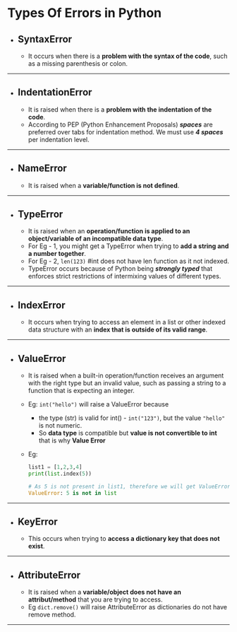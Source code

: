 # Types Of Errors in Python

* ## SyntaxError

  * It occurs when there is a **problem with the syntax of the code**, such as a missing parenthesis or colon.
  
---

* ## IndentationError

  * It is raised when there is a **problem with the indentation of the code**.
  * According to PEP (Python Enhancement Proposals) ***spaces*** are preferred over tabs for indentation method. We must use ***4 spaces*** per indentation level.

---

* ## NameError
  
  * It is raised when a **variable/function is not defined**.
  
---

* ## TypeError

  * It is raised when an **operation/function is applied to an object/variable of an incompatible data type**.
  * For Eg - 1, you might get a TypeError when trying to **add a string and a number together**.
  * For Eg - 2, ```len(123)``` #int does not have len function as it not indexed.
  * TypeError occurs because of Python being ***strongly typed*** that enforces strict restrictions of intermixing values of different types.

---

* ## IndexError

  * It occurs when trying to access an element in a list or other indexed data structure with an **index that is outside of its valid range**.

---

* ## ValueError

  * It is raised when a built-in operation/function receives an argument with the right type but an invalid value, such as passing a string to a function that is expecting an integer.
  * Eg: ```int("hello")``` will raise a ValueError because 
    * the type (str) is valid for int() - ```int("123")```, but the value ```"hello"``` is not numeric.
    * So **data type** is compatible but **value is not convertible to int** that is why **Value Error**
  * Eg:

    ```python
    list1 = [1,2,3,4]
    print(list.index(5))

    # As 5 is not present in list1, therefore we will get ValueError.
    ValueError: 5 is not in list
      ```

---

* ## KeyError

  * This occurs when trying to **access a dictionary key that does not exist**.

---

* ## AttributeError

  * It is raised when a **variable/object does not have an attribut/method** that you are trying to access.
  * Eg ```dict.remove()``` will raise AttributeError as dictionaries do not have remove method.

---
